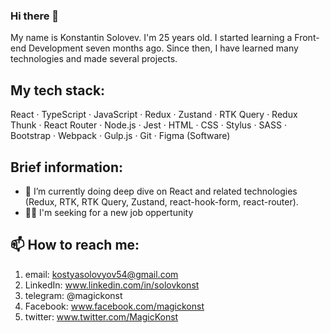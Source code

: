 ### Hi there 👋
My name is Konstantin Solovev. I'm 25 years old.
I started learning a Front-end Development seven months ago. Since then, I have learned many technologies and made several projects.


## My tech stack:
React · TypeScript · JavaScript · Redux · Zustand · RTK Query · Redux Thunk · React Router · Node.js · Jest · HTML · CSS · Stylus · SASS · Bootstrap · Webpack · Gulp.js · Git · Figma (Software)


## Brief information:
- 🌱 I’m currently doing deep dive on React and related technologies (Redux, RTK, RTK Query, Zustand, react-hook-form, react-router).
- 🧑‍💼 I'm seeking for a new job oppertunity


## 📫 How to reach me:
1) email: kostyasolovyov54@gmail.com
2) LinkedIn: www.linkedin.com/in/solovkonst
3) telegram: @magickonst
4) Facebook: www.facebook.com/magickonst
5) twitter: www.twitter.com/MagicKonst
